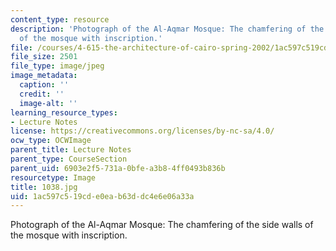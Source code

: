 ```yaml
---
content_type: resource
description: 'Photograph of the Al-Aqmar Mosque: The chamfering of the side walls
  of the mosque with inscription.'
file: /courses/4-615-the-architecture-of-cairo-spring-2002/1ac597c519cde0eab63ddc4e6e06a33a_1038.jpg
file_size: 2501
file_type: image/jpeg
image_metadata:
  caption: ''
  credit: ''
  image-alt: ''
learning_resource_types:
- Lecture Notes
license: https://creativecommons.org/licenses/by-nc-sa/4.0/
ocw_type: OCWImage
parent_title: Lecture Notes
parent_type: CourseSection
parent_uid: 6903e2f5-731a-0bfe-a3b8-4ff0493b836b
resourcetype: Image
title: 1038.jpg
uid: 1ac597c5-19cd-e0ea-b63d-dc4e6e06a33a
---
```

Photograph of the Al-Aqmar Mosque: The chamfering of the side walls of the mosque with inscription.